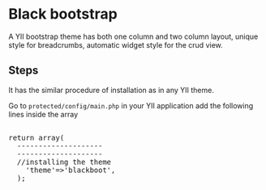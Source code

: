 Black bootstrap
===============

A YII bootstrap theme has both one column and two column layout, unique style for breadcrumbs, automatic widget style for the crud view.


Steps
-----
It has the similar procedure of installation as in any YII theme.

Go to <code>protected/config/main.php</code> in your YII application add the following lines inside the array

<pre>  
return array(  
  --------------------
  --------------------
  //installing the theme
	'theme'=>'blackboot',
  );
</pre>  
